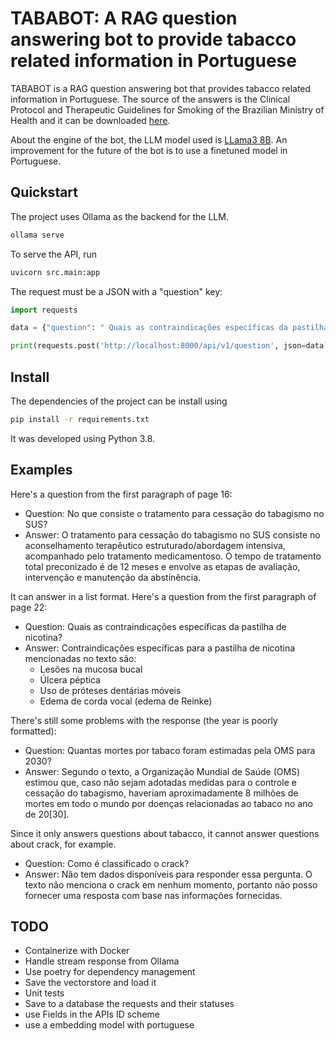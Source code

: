 TABABOT: A RAG question answering bot to provide tabacco related information in Portuguese
===

TABABOT is a RAG question answering bot that provides tabacco related information in Portuguese. The source of the answers is the Clinical Protocol and
Therapeutic Guidelines for Smoking of the Brazilian Ministry of Health and it can be downloaded [here](https://www.inca.gov.br/sites/ufu.sti.inca.local/files//media/document//protocolo-clinico-e-diretrizes-terapeuticas-do-tabagismo.pdf). 

About the engine of the bot, the LLM model used is [LLama3 8B](https://llama.meta.com/llama3/). An improvement for the future of the bot is to use a finetuned model in Portuguese.

Quickstart
---

The project uses Ollama as the backend for the LLM. 
```bash
ollama serve
```
To serve the API, run
```bash
uvicorn src.main:app
```
The request must be a JSON with a "question" key:
```python
import requests

data = {"question": " Quais as contraindicações específicas da pastilha de nicotina?"}

print(requests.post('http://localhost:8000/api/v1/question', json=data))

```

Install 
---

The dependencies of the project can be install using

```bash
pip install -r requirements.txt
```

It was developed using Python 3.8. 


Examples
---
Here's a question from the first paragraph of page 16:
* Question: No que consiste o tratamento para cessação do tabagismo no SUS?
* Answer: O tratamento para cessação do tabagismo no SUS consiste no aconselhamento terapêutico estruturado/abordagem intensiva, acompanhado pelo tratamento medicamentoso. O tempo de tratamento total preconizado é de 12 meses e envolve as etapas de avaliação, intervenção e manutenção da abstinência.

It can answer in a list format. Here's a question from the first paragraph of page 22:
* Question: Quais as contraindicações específicas da pastilha de nicotina?
* Answer: Contraindicações específicas para a pastilha de nicotina mencionadas no texto são:
    * Lesões na mucosa bucal
    * Úlcera péptica
    * Uso de próteses dentárias móveis
    * Edema de corda vocal (edema de Reinke)

There's still some problems with the response (the year is poorly formatted):
* Question: Quantas mortes por tabaco foram estimadas pela OMS para 2030?
* Answer: Segundo o texto, a Organização Mundial de Saúde (OMS) estimou que, caso não sejam adotadas medidas para o controle e cessação do tabagismo, haveriam aproximadamente 8 milhões de mortes em todo o mundo por doenças relacionadas ao tabaco no ano de 20[30].


Since it only answers questions about tabacco, it cannot answer questions about crack, for example.
* Question: Como é classificado o crack?
* Answer: Não tem dados disponíveis para responder essa pergunta. O texto não menciona o crack em nenhum momento, portanto não posso fornecer uma resposta com base nas informações fornecidas.

TODO
---
* Containerize with Docker
* Handle stream response from Ollama
* Use poetry for dependency management
* Save the vectorstore and load it
* Unit tests
* Save to a database the requests and their statuses
* use Fields in the APIs ID scheme
* use a embedding model with portuguese